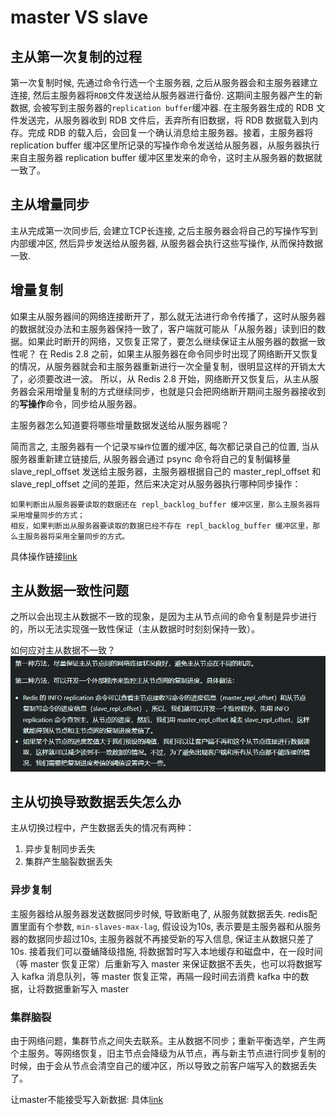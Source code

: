 # master VS slave

## 主从第一次复制的过程

第一次复制时候, 先通过命令行选一个主服务器, 之后从服务器会和主服务器建立连接, 然后主服务器将`RDB`文件发送给从服务器进行备份. 这期间主服务器产生的新数据, 会被写到主服务器的`replication buffer`缓冲器. 在主服务器生成的 RDB 文件发送完，从服务器收到 RDB 文件后，丢弃所有旧数据，将 RDB 数据载入到内存。完成 RDB 的载入后，会回复一个确认消息给主服务器。接着，主服务器将 replication buffer 缓冲区里所记录的写操作命令发送给从服务器，从服务器执行来自主服务器 replication buffer 缓冲区里发来的命令，这时主从服务器的数据就一致了。

## 主从增量同步

主从完成第一次同步后, 会建立TCP长连接, 之后主服务器会将自己的写操作写到内部缓冲区, 然后异步发送给从服务器, 从服务器会执行这些写操作, 从而保持数据一致.

## 增量复制

如果主从服务器间的网络连接断开了，那么就无法进行命令传播了，这时从服务器的数据就没办法和主服务器保持一致了，客户端就可能从「从服务器」读到旧的数据。如果此时断开的网络，又恢复正常了，要怎么继续保证主从服务器的数据一致性呢？
在 Redis 2.8 之前，如果主从服务器在命令同步时出现了网络断开又恢复的情况，从服务器就会和主服务器重新进行一次全量复制，很明显这样的开销太大了，必须要改进一波。
所以，从 Redis 2.8 开始，网络断开又恢复后，从主从服务器会采用增量复制的方式继续同步，也就是只会把网络断开期间主服务器接收到的**写操作**命令，同步给从服务器。

主服务器怎么知道要将哪些增量数据发送给从服务器呢？

简而言之, 主服务器有一个记录`写操作`位置的缓冲区, 每次都记录自己的位置, 当从服务器重新建立链接后, 从服务器会通过 psync 命令将自己的复制偏移量 slave_repl_offset 发送给主服务器，主服务器根据自己的 master_repl_offset 和 slave_repl_offset 之间的差距，然后来决定对从服务器执行哪种同步操作：

    如果判断出从服务器要读取的数据还在 repl_backlog_buffer 缓冲区里，那么主服务器将采用增量同步的方式；
    相反，如果判断出从服务器要读取的数据已经不存在 repl_backlog_buffer 缓冲区里，那么主服务器将采用全量同步的方式。
具体操作链接[link](https://www.xiaolincoding.com/redis/cluster/master_slave_replication.html#%E5%A2%9E%E9%87%8F%E5%A4%8D%E5%88%B6)

## 主从数据一致性问题

之所以会出现主从数据不一致的现象，是因为主从节点间的命令复制是异步进行的，所以无法实现强一致性保证（主从数据时时刻刻保持一致）。

如何应对主从数据不一致？
![92](/Image/database/92.png)

## 主从切换导致数据丢失怎么办

主从切换过程中，产生数据丢失的情况有两种：

1. 异步复制同步丢失
2. 集群产生脑裂数据丢失

### 异步复制

主服务器给从服务器发送数据同步时候, 导致断电了, 从服务就数据丢失. redis配置里面有个参数, `min-slaves-max-lag`, 假设设为10s, 表示要是主服务器和从服务器的数据同步超过10s, 主服务器就不再接受新的写入信息, 保证主从数据只差了10s. 接着我们可以蚕蛹降级措施, 将数据暂时写入本地缓存和磁盘中，在一段时间（等 master 恢复正常）后重新写入 master 来保证数据不丢失，也可以将数据写入 kafka 消息队列，等 master 恢复正常，再隔一段时间去消费 kafka 中的数据，让将数据重新写入 master

### 集群脑裂

由于网络问题，集群节点之间失去联系。主从数据不同步；重新平衡选举，产生两个主服务。等网络恢复，旧主节点会降级为从节点，再与新主节点进行同步复制的时候，由于会从节点会清空自己的缓冲区，所以导致之前客户端写入的数据丢失了。

让master不能接受写入新数据: 具体[link](https://www.xiaolincoding.com/redis/cluster/master_slave_replication.html#%E4%B8%BB%E4%BB%8E%E5%88%87%E6%8D%A2%E5%A6%82%E4%BD%95%E5%87%8F%E5%B0%91%E6%95%B0%E6%8D%AE%E4%B8%A2%E5%A4%B1)